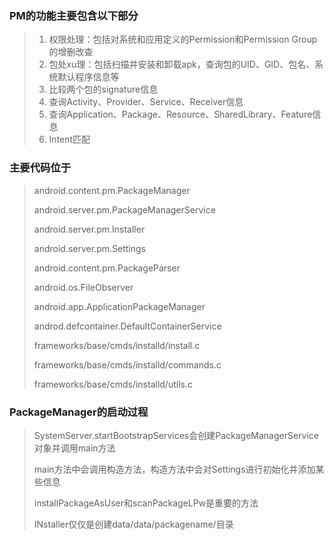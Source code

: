 ### PM的功能主要包含以下部分
> 1. 权限处理：包括对系统和应用定义的Permission和Permission Group的增删改查
> 2. 包处xu理：包括扫描并安装和卸载apk，查询包的UID、GID、包名、系统默认程序信息等
> 3. 比较两个包的signature信息
> 4. 查询Activity、Provider、Service、Receiver信息
> 5. 查询Application、Package、Resource、SharedLibrary、Feature信息
> 6. Intent匹配

### 主要代码位于
> android.content.pm.PackageManager
>
> android.server.pm.PackageManagerService
>
> android.server.pm.Installer
>
> android.server.pm.Settings
>
> android.content.pm.PackageParser
>
> android.os.FileObserver
>
> android.app.ApplicationPackageManager
>
> androd.defcontainer.DefaultContainerService
>
> frameworks/base/cmds/installd/install.c
>
> frameworks/base/cmds/installd/commands.c
>
> frameworks/base/cmds/installd/utils.c

### PackageManager的启动过程
> SystemServer.startBootstrapServices会创建PackageManagerService对象并调用main方法
>
> main方法中会调用构造方法，构造方法中会对Settings进行初始化并添加某些信息
>
> installPackageAsUser和scanPackageLPw是重要的方法
>
>INstaller仅仅是创建data/data/packagename/目录